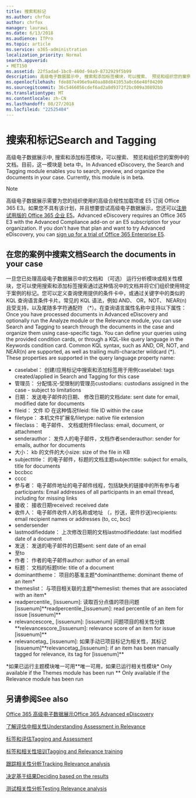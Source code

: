 ```yaml
---
title: 搜索和标记
ms.author: chrfox
author: chrfox
manager: laurawi
ms.date: 6/13/2018
ms.audience: ITPro
ms.topic: article
ms.service: o365-administration
localization_priority: Normal
search.appverid:
- MET150
ms.assetid: 22f5adad-1bc0-460d-94a9-8732929f5b99
description: 高级电子数据展示中, 搜索和添加标签模块，可以搜索、 预览和组织您的案例中的文档。目前，这一模块是 beta 中。
ms.openlocfilehash: fde887e496e9a40aa88d841053a0c66e48f04200
ms.sourcegitcommit: 36c5466056cdef6ad2a8d9372f2bc009a30892bb
ms.translationtype: MT
ms.contentlocale: zh-CN
ms.lasthandoff: 08/27/2018
ms.locfileid: "22525484"
---
```

# <a name="search-and-tagging"></a><span data-ttu-id="efbb1-104">搜索和标记</span><span class="sxs-lookup"><span data-stu-id="efbb1-104">Search and Tagging</span></span>

<span data-ttu-id="efbb1-p102">高级电子数据展示中, 搜索和添加标签模块，可以搜索、 预览和组织您的案例中的文档。目前，这一模块是 beta 中。</span><span class="sxs-lookup"><span data-stu-id="efbb1-p102">In Advanced eDiscovery, the Search and Tagging module enables you to search, preview, and organize the documents in your case. Currently, this module is in beta.</span></span>

> [!NOTE]
> <span data-ttu-id="efbb1-p103">高级电子数据展示需要为您的组织使用的高级合规性加载项或 E5 订阅 Office 365 E3。如果您不具有该计划，并且想要尝试高级电子数据展示，您还可以[注册试用版的 Office 365 企业 E5](https://go.microsoft.com/fwlink/p/?LinkID=698279)。</span><span class="sxs-lookup"><span data-stu-id="efbb1-p103">Advanced eDiscovery requires an Office 365 E3 with the Advanced Compliance add-on or an E5 subscription for your organization. If you don't have that plan and want to try Advanced eDiscovery, you can [sign up for a trial of Office 365 Enterprise E5](https://go.microsoft.com/fwlink/p/?LinkID=698279).</span></span> 
  
## <a name="search-the-documents-in-your-case"></a><span data-ttu-id="efbb1-109">在您的案例中搜索文档</span><span class="sxs-lookup"><span data-stu-id="efbb1-109">Search the documents in your case</span></span>

<span data-ttu-id="efbb1-p104">一旦您已处理高级电子数据展示中的文档和 （可选） 运行分析模块或相关性模块，您可以使用搜索和添加标签搜索通过这种情况中的文档并将它们组织使用特定于案例的标记。您可以定义查询使用提供的条件卡中，或通过关键字中的类似的 KQL 查询语言条件卡片。常见的 KQL 语法，例如 AND、 OR，NOT、 NEAR(n) 且受支持，以及尾随多字符通配符 （\*）。在查询语言属性名称中支持以下属性：</span><span class="sxs-lookup"><span data-stu-id="efbb1-p104">Once you have processed documents in Advanced eDiscovery and optionally run the Analyze module or the Relevance module, you can use Search and Tagging to search through the documents in the case and organize them using case-specific tags. You can define your queries using the provided condition cards, or through a KQL-like query language in the Keywords condition card. Common KQL syntax, such as AND, OR, NOT, and NEAR(n) are supported, as well as trailing multi-character wildcard (\*). These properties are supported in the query language property name:</span></span>

- <span data-ttu-id="efbb1-114">caselabel： 创建/应用标记中搜索和添加标签用于用例</span><span class="sxs-lookup"><span data-stu-id="efbb1-114">caselabel: tags created/applied in Search and Tagging for this case</span></span> 
- <span data-ttu-id="efbb1-115">管理员： 分配情况-受限制的管理员</span><span class="sxs-lookup"><span data-stu-id="efbb1-115">custodians: custodians assigned in the case - subject to limitations</span></span>
- <span data-ttu-id="efbb1-116">日期： 发送电子邮件的日期、 修改日期的文档</span><span class="sxs-lookup"><span data-stu-id="efbb1-116">date: sent date for email, modified date for documents</span></span>
- <span data-ttu-id="efbb1-117">fileid： 文件 ID 在这种情况</span><span class="sxs-lookup"><span data-stu-id="efbb1-117">fileid: file ID within the case</span></span>
- <span data-ttu-id="efbb1-118">filetype： 本机文件扩展名</span><span class="sxs-lookup"><span data-stu-id="efbb1-118">filetype: native file extension</span></span>
- <span data-ttu-id="efbb1-119">fileclass： 电子邮件、 文档或附件</span><span class="sxs-lookup"><span data-stu-id="efbb1-119">fileclass: email, document, or attachment</span></span>
- <span data-ttu-id="efbb1-120">senderauthor： 发件人的电子邮件，文档作者</span><span class="sxs-lookup"><span data-stu-id="efbb1-120">senderauthor: sender for emails, author for documents</span></span>
- <span data-ttu-id="efbb1-121">大小： kb 的文件的大小</span><span class="sxs-lookup"><span data-stu-id="efbb1-121">size: size of the file in KB</span></span>
- <span data-ttu-id="efbb1-122">subjecttitle： 的电子邮件，标题的文档主题</span><span class="sxs-lookup"><span data-stu-id="efbb1-122">subjecttitle: subject for emails, title for documents</span></span>
- <span data-ttu-id="efbb1-123">bcc</span><span class="sxs-lookup"><span data-stu-id="efbb1-123">bcc</span></span>
- <span data-ttu-id="efbb1-124">cc</span><span class="sxs-lookup"><span data-stu-id="efbb1-124">cc</span></span>
- <span data-ttu-id="efbb1-125">参与者： 电子邮件地址的电子邮件线程，包括缺失的链接中的所有参与者</span><span class="sxs-lookup"><span data-stu-id="efbb1-125">participants: Email addresses of all participants in an email thread, including for missing links</span></span>
- <span data-ttu-id="efbb1-126">接收： 接收日期</span><span class="sxs-lookup"><span data-stu-id="efbb1-126">received: received date</span></span>
- <span data-ttu-id="efbb1-127">收件人： 电子邮件收件人的名称或地址 （，抄送，密件抄送)</span><span class="sxs-lookup"><span data-stu-id="efbb1-127">recipients: email recipient names or addresses (to, cc, bcc)</span></span>
- <span data-ttu-id="efbb1-128">sender</span><span class="sxs-lookup"><span data-stu-id="efbb1-128">sender</span></span>
- <span data-ttu-id="efbb1-129">lastmodifieddate： 上次修改日期的文档</span><span class="sxs-lookup"><span data-stu-id="efbb1-129">lastmodifieddate: last modified date of a document</span></span>
- <span data-ttu-id="efbb1-130">发送： 发送的电子邮件的日期</span><span class="sxs-lookup"><span data-stu-id="efbb1-130">sent: sent date of an email</span></span>
- <span data-ttu-id="efbb1-131">至</span><span class="sxs-lookup"><span data-stu-id="efbb1-131">to</span></span>
- <span data-ttu-id="efbb1-132">作者： 作者的电子邮件</span><span class="sxs-lookup"><span data-stu-id="efbb1-132">author: author of an email</span></span>
- <span data-ttu-id="efbb1-133">标题： 文档的标题</span><span class="sxs-lookup"><span data-stu-id="efbb1-133">title: title of a document</span></span>
- <span data-ttu-id="efbb1-134">dominanttheme： 项目的基准主题\*</span><span class="sxs-lookup"><span data-stu-id="efbb1-134">dominanttheme: dominant theme of an item\*</span></span>
- <span data-ttu-id="efbb1-135">themeslist： 与项目相关联的主题\*</span><span class="sxs-lookup"><span data-stu-id="efbb1-135">themeslist: themes that are associated with an item\*</span></span>
- <span data-ttu-id="efbb1-136">readpercentile_ [issuenum]: 读取百分点值的项目问题 [issuenum]\*\*</span><span class="sxs-lookup"><span data-stu-id="efbb1-136">readpercentile_[issuenum]: read percentile of an item for issue [issuenum]\*\*</span></span>
- <span data-ttu-id="efbb1-137">relevancescore_ [issuenum]: [issuenum] 问题项目的相关性分数\*\*</span><span class="sxs-lookup"><span data-stu-id="efbb1-137">relevancescore_[issuenum]: relevance score of an item for issue [issuenum]\*\*</span></span>
- <span data-ttu-id="efbb1-138">relevancetag_ [issuenum]: 如果手动已项目标记为相关性，其标记 [issuenum]\*\*</span><span class="sxs-lookup"><span data-stu-id="efbb1-138">relevancetag_[issuenum]: if an item has been manually tagged for relevance, its tag for [issuenum]\*\*</span></span>

<span data-ttu-id="efbb1-139">\*如果已运行主题模块唯一可用\*\*唯一可用，如果已运行相关性模块</span><span class="sxs-lookup"><span data-stu-id="efbb1-139">\* Only available if the Themes module has been run \*\* Only available if the Relevance module has been run</span></span>
  
## <a name="see-also"></a><span data-ttu-id="efbb1-140">另请参阅</span><span class="sxs-lookup"><span data-stu-id="efbb1-140">See also</span></span>

[<span data-ttu-id="efbb1-141">Office 365 高级电子数据展示</span><span class="sxs-lookup"><span data-stu-id="efbb1-141">Office 365 Advanced eDiscovery</span></span>](office-365-advanced-ediscovery.md)
  
[<span data-ttu-id="efbb1-142">了解评估中相关性</span><span class="sxs-lookup"><span data-stu-id="efbb1-142">Understanding Assessment in Relevance</span></span>](assessment-in-relevance-in-advanced-ediscovery.md)
  
[<span data-ttu-id="efbb1-143">标签和评估</span><span class="sxs-lookup"><span data-stu-id="efbb1-143">Tagging and Assessment</span></span>](tagging-and-assessment-in-advanced-ediscovery.md)
  
[<span data-ttu-id="efbb1-144">标签和相关性培训</span><span class="sxs-lookup"><span data-stu-id="efbb1-144">Tagging and Relevance training</span></span>](tagging-and-relevance-training-in-advanced-ediscovery.md)
  
[<span data-ttu-id="efbb1-145">跟踪相关性分析</span><span class="sxs-lookup"><span data-stu-id="efbb1-145">Tracking Relevance analysis</span></span>](track-relevance-analysis-in-advanced-ediscovery.md)
  
[<span data-ttu-id="efbb1-146">决定基于结果</span><span class="sxs-lookup"><span data-stu-id="efbb1-146">Deciding based on the results</span></span>](decision-based-on-the-results-in-advanced-ediscovery.md)
  
[<span data-ttu-id="efbb1-147">测试相关性分析</span><span class="sxs-lookup"><span data-stu-id="efbb1-147">Testing Relevance analysis</span></span>](test-relevance-analysis-in-advanced-ediscovery.md)

